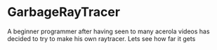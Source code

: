 # GarbageRayTracer
A beginner programmer after having seen to many acerola videos has decided to try to make his own raytracer. Lets see how far it gets
